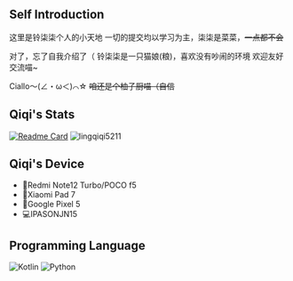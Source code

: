 ## Self Introduction

这里是铃柒柒个人的小天地
一切的提交均以学习为主，柒柒是菜菜，~~一点都不会~~

对了，忘了自我介绍了（
铃柒柒是一只猫娘(粮)，喜欢没有吵闹的环境
欢迎友好交流喵~

Ciallo～(∠・ω＜)⌒☆
~~咱还是个柚子厨喵（自信~~


## Qiqi's Stats

[![Readme Card](https://github-readme-stats.vercel.app/api?username=lingqiqi5211&include_all_commits=true&show_icons=true&theme=skyblue&count_private=true&hide_border=true)](https://github.com/anuraghazra/github-readme-stats)
![lingqiqi5211](https://count.getloli.com/get/@nekoqiqi)

## Qiqi's Device

- 📱Redmi Note12 Turbo/POCO f5
- 📱Xiaomi Pad 7
- 📱Google Pixel 5
- 💻IPASONJN15

## Programming Language

![Kotlin](https://img.shields.io/badge/-Kotlin-7f52ff?style=flat-square&logo=kotlin&logoColor=fff)
![Python](https://img.shields.io/badge/-Python-3776ab?style=flat-square&logo=python&logoColor=fff)

